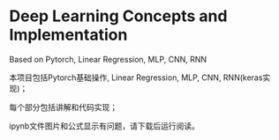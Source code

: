 # Deep Learning Concepts and Implementation
Based on Pytorch, Linear Regression, MLP, CNN, RNN

本项目包括Pytorch基础操作, Linear Regression, MLP, CNN, RNN(keras实现)；

每个部分包括讲解和代码实现；

ipynb文件图片和公式显示有问题，请下载后运行阅读。
